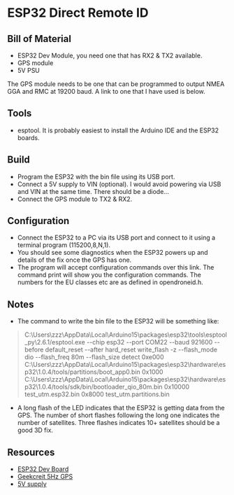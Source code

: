 # ESP32 Direct Remote ID 

## Bill of Material

* ESP32 Dev Module, you need one that has RX2 & TX2 available.
* GPS module
* 5V PSU

The GPS module needs to be one that can be programmed to output NMEA GGA and RMC at 19200 baud. 
A link to one that I have used is below.

## Tools

* esptool. It is probably easiest to install the Arduino IDE and the ESP32 boards.

## Build

* Program the ESP32 with the bin file using its USB port.
* Connect a 5V supply to VIN (optional).
I would avoid powering via USB and VIN at the same time. There should be a diode...
* Connect the GPS module to TX2 & RX2.

## Configuration

* Connect the ESP32 to a PC via its USB port and connect to it using a terminal program (115200,8,N,1).
* You should see some diagnostics when the ESP32 powers up and details of the fix once the GPS has one.
* The program will accept configuration commands over this link.
The command print will show you the configuration commands.
The numbers for the EU classes etc are as defined in opendroneid.h.

## Notes

* The command to write the bin file to the ESP32 will be something like:
> C:\Users\zzz\AppData\Local\Arduino15\packages\esp32\tools\esptool_py\2.6.1/esptool.exe --chip esp32 --port COM22 --baud 921600 --before default_reset --after hard_reset write_flash -z --flash_mode dio --flash_freq 80m --flash_size detect 0xe000 C:\Users\zzz\AppData\Local\Arduino15\packages\esp32\hardware\esp32\1.0.4/tools/partitions/boot_app0.bin 0x1000 C:\Users\zzz\AppData\Local\Arduino15\packages\esp32\hardware\esp32\1.0.4/tools/sdk/bin/bootloader_qio_80m.bin 0x10000 test_utm.esp32.bin 0x8000 test_utm.partitions.bin
* A long flash of the LED indicates that the ESP32 is getting data from the GPS.
The number of short flashes following the long one indicates the number of satellites.
Three flashes indicates 10+ satellites should be a good 3D fix.

## Resources

* [ESP32 Dev Board](https://www.banggood.com/Geekcreit-ESP32-WiFi+bluetooth-Development-Board-Ultra-Low-Power-Consumption-Dual-Cores-Pins-Unsoldered-p-1214159.html)
* [Geekcreit 5Hz GPS](https://www.banggood.com/1-5Hz-VK2828U7G5LF-TTL-Ublox-GPS-Module-With-Antenna-p-965540.html)
* [5V supply](https://www.banggood.com/AMS1117-5_0V-5V-DC-DC-Step-Down-Power-Supply-Module-Power-Buck-Board-LDO-800MA-p-1578743.html)
